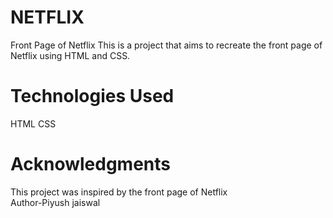 # NETFLIX
Front Page of Netflix
This is a project that aims to recreate the front page of Netflix using HTML and CSS.
# Technologies Used
HTML
CSS
# Acknowledgments
This project was inspired by the front page of Netflix
<br>
Author-Piyush jaiswal
